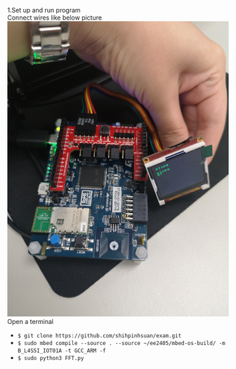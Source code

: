 1.Set up and run program
<br>Connect wires like below picture<br>
![image](https://github.com/shihpinhsuan/exam2/blob/master/IMG_20210512_181100.jpg)
    <br>Open a terminal<br>
    
* `$ git clone https://github.com/shihpinhsuan/exam.git`
* `$ sudo mbed compile --source . --source ~/ee2405/mbed-os-build/ -m B_L4S5I_IOT01A -t GCC_ARM -f`
* `$ sudo python3 FFT.py`

